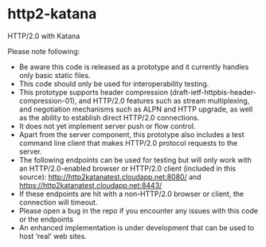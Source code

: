 http2-katana
============

HTTP/2.0 with Katana

Please note following:
* Be aware this code is released as a prototype and it currently handles only basic static files. 
* This code should only be used for interoperability testing.
* This prototype supports header compression (draft-ietf-httpbis-header-compression-01), and HTTP/2.0 features such as stream multiplexing, and negotiation mechanisms such as ALPN and HTTP upgrade, as well as the ability to establish direct HTTP/2.0 connections. 
* It does not yet implement server push or flow control. 
* Apart from the server component, this prototype also includes a test command line client that makes HTTP/2.0 protocol requests to the server.
* The following endpoints can be used for testing but will only work with an HTTP/2.0-enabled browser or HTTP/2.0 client (included in this source):
  http://http2katanatest.cloudapp.net:8080/ and 
  https://http2katanatest.cloudapp.net:8443/
* If these endpoints are hit with a non-HTTP/2.0 browser or client, the connection will timeout. 
* Please open a bug in the repo if you encounter any issues with this code or the endpoints
* An enhanced implementation is under development that can be used to host ‘real’ web sites.

